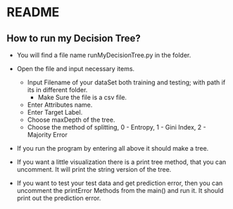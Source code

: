 # README  
## How to run my Decision Tree?
 - You will find a file name runMyDecisionTree.py in the folder.
 
 - Open the file and input necessary items.
    - Input Filename of your dataSet both training and testing; with path if its in different folder.
      - Make Sure the file is a csv file.
    - Enter Attributes name.
    - Enter Target Label.
    - Choose maxDepth of the tree.
    - Choose the method of splitting, 0 - Entropy, 1 - Gini Index, 2 - Majority Error
  
 - If you run the program by entering all above it should make a tree. 
 
 - If you want a little visualization there is a print tree method, that you can uncomment. 
    It will print the string version of the tree.
    
 - If you want to test your test data and get prediction error, then you can uncomment the printError Methods from the main()
   and run it. It should print out the prediction error.
   
  
